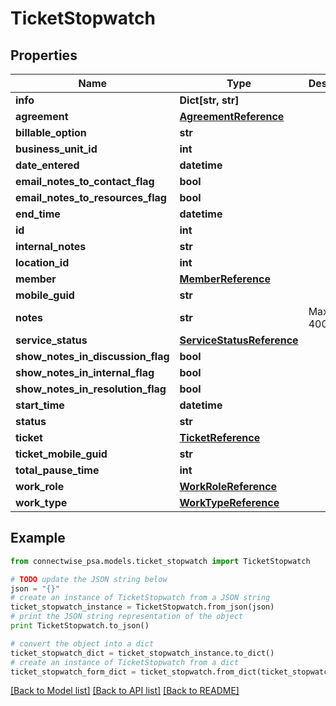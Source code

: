 # TicketStopwatch


## Properties
Name | Type | Description | Notes
------------ | ------------- | ------------- | -------------
**info** | **Dict[str, str]** |  | [optional] 
**agreement** | [**AgreementReference**](AgreementReference.md) |  | [optional] 
**billable_option** | **str** |  | [optional] 
**business_unit_id** | **int** |  | [optional] 
**date_entered** | **datetime** |  | [optional] 
**email_notes_to_contact_flag** | **bool** |  | [optional] 
**email_notes_to_resources_flag** | **bool** |  | [optional] 
**end_time** | **datetime** |  | [optional] 
**id** | **int** |  | [optional] 
**internal_notes** | **str** |  | [optional] 
**location_id** | **int** |  | [optional] 
**member** | [**MemberReference**](MemberReference.md) |  | [optional] 
**mobile_guid** | **str** |  | [optional] 
**notes** | **str** |  Max length: 4000; | [optional] 
**service_status** | [**ServiceStatusReference**](ServiceStatusReference.md) |  | [optional] 
**show_notes_in_discussion_flag** | **bool** |  | [optional] 
**show_notes_in_internal_flag** | **bool** |  | [optional] 
**show_notes_in_resolution_flag** | **bool** |  | [optional] 
**start_time** | **datetime** |  | [optional] 
**status** | **str** |  | 
**ticket** | [**TicketReference**](TicketReference.md) |  | [optional] 
**ticket_mobile_guid** | **str** |  | [optional] 
**total_pause_time** | **int** |  | [optional] 
**work_role** | [**WorkRoleReference**](WorkRoleReference.md) |  | [optional] 
**work_type** | [**WorkTypeReference**](WorkTypeReference.md) |  | [optional] 

## Example

```python
from connectwise_psa.models.ticket_stopwatch import TicketStopwatch

# TODO update the JSON string below
json = "{}"
# create an instance of TicketStopwatch from a JSON string
ticket_stopwatch_instance = TicketStopwatch.from_json(json)
# print the JSON string representation of the object
print TicketStopwatch.to_json()

# convert the object into a dict
ticket_stopwatch_dict = ticket_stopwatch_instance.to_dict()
# create an instance of TicketStopwatch from a dict
ticket_stopwatch_form_dict = ticket_stopwatch.from_dict(ticket_stopwatch_dict)
```
[[Back to Model list]](../README.md#documentation-for-models) [[Back to API list]](../README.md#documentation-for-api-endpoints) [[Back to README]](../README.md)


